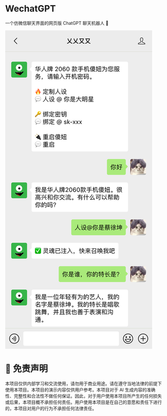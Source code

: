 # WechatGPT

一个仿微信聊天界面的网页版 ChatGPT 聊天机器人 🤖️

![](screenshot/demo.png)

# 🚨 免责声明

本项目仅供内部学习和交流使用，请勿用于商业用途。请在遵守当地法律的前提下使用本项目。本项目的演示内容仅供用户参考。本项目对于 AI 生成内容的准确性、完整性和合法性不做任何保证。因此，对于用户使用本项目所产生的任何损失或后果，本项目概不承担任何责任。用户使用本项目是在自己的意愿和责任下进行的，本项目对用户的行为不承担任何法律责任。

